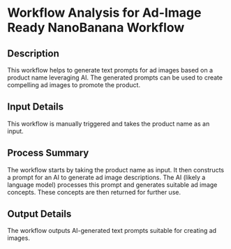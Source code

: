 # Workflow Analysis for Ad-Image Ready NanoBanana Workflow

## Description
This workflow helps to generate text prompts for ad images based on a product name leveraging AI. The generated prompts can be used to create compelling ad images to promote the product.

## Input Details
This workflow is manually triggered and takes the product name as an input.

## Process Summary
The workflow starts by taking the product name as input. It then constructs a prompt for an AI to generate ad image descriptions. The AI (likely a language model) processes this prompt and generates suitable ad image concepts. These concepts are then returned for further use.

## Output Details
The workflow outputs AI-generated text prompts suitable for creating ad images.
